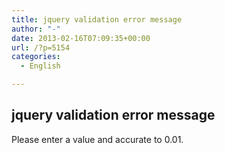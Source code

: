 ```yaml
---
title: jquery validation error message
author: "-"
date: 2013-02-16T07:09:35+00:00
url: /?p=5154
categories:
  - English

---
```

## jquery validation error message
Please enter a value and accurate to 0.01.